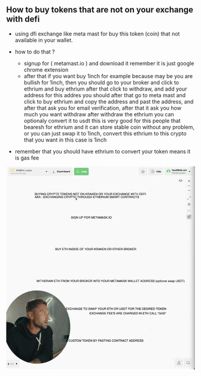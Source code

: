 ## How to buy tokens that are not on your exchange with defi

* using dfi exchange like meta mast for buy this token (coin) that not available in your wallet.

* how to do that ?
  - signup for ( metamast.io ) and download it remember it is just google chrome extension
  - after that if you want buy 1inch for example because may be you are bullish for 1inch, then you should go to your broker and click to ethrium and buy ethrium after that click to withdraw, and add your address for this addres you should after that go to meta mast and click to buy ethrium and copy the address and past the address, and after that ask you for email verification, after that it ask you how much you want withdraw after withdraw the ethrium you can optionaly convert it to usdt this is very good for this people that bearesh for ethrium and it can store stable coin without any problem, or you can just swap it to 1inch, convert this ethrium to this crypto that you want in this case is 1inch

* remember that you should have ethrium to convert your token means it is gas fee

![image](images/6.png)


